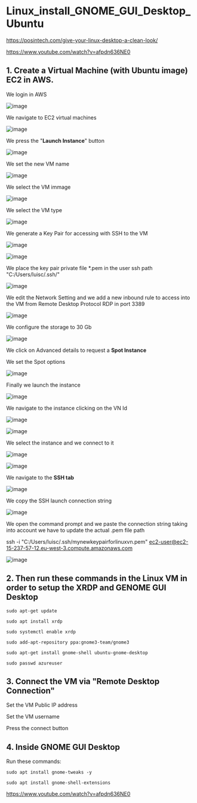 # Linux_install_GNOME_GUI_Desktop_Ubuntu

https://posintech.com/give-your-linux-desktop-a-clean-look/

https://www.youtube.com/watch?v=afpdn636NE0

## 1. Create a Virtual Machine (with Ubuntu image) EC2 in AWS.

We login in AWS

![image](https://github.com/luiscoco/Linux_install_GNOME_GUI_Desktop_Ubuntu/assets/32194879/f0469218-f921-4274-8af1-7c83337b6742)

We navigate to EC2 virtual machines

![image](https://github.com/luiscoco/Linux_install_GNOME_GUI_Desktop_Ubuntu/assets/32194879/31becc07-07cb-4430-ad78-11269a3adb64)

We press the "**Launch Instance**" button

![image](https://github.com/luiscoco/Linux_install_GNOME_GUI_Desktop_Ubuntu/assets/32194879/63f2aadb-0818-4bd5-bad6-f881795c227b)

We set the new VM name

![image](https://github.com/luiscoco/Linux_install_GNOME_GUI_Desktop_Ubuntu/assets/32194879/b1596307-7daa-4ea5-b39c-ba73b5279a44)

We select the VM immage

![image](https://github.com/luiscoco/Linux_install_GNOME_GUI_Desktop_Ubuntu/assets/32194879/5b35e3d7-27c1-4653-9902-ccf87f67030d)

We select the VM type

![image](https://github.com/luiscoco/Linux_install_GNOME_GUI_Desktop_Ubuntu/assets/32194879/08dd1c97-a58b-4d3e-9514-c0e1b82f4eab)

We generate a Key Pair for accessing with SSH to the VM

![image](https://github.com/luiscoco/Linux_install_GNOME_GUI_Desktop_Ubuntu/assets/32194879/05a2d877-a1b7-4d87-aa3c-27eba0cc995b)

![image](https://github.com/luiscoco/Linux_install_GNOME_GUI_Desktop_Ubuntu/assets/32194879/09e92374-09e1-4dfd-85f4-cd6c7e7c97ae)

We place the key pair private file *.pem in the user ssh path "C:/Users/luisc/.ssh/"

![image](https://github.com/luiscoco/Linux_install_GNOME_GUI_Desktop_Ubuntu/assets/32194879/823eae35-af08-4c4d-b025-59a46b636d4c)

We edit the Network Setting and we add a new inbound rule to access into the VM from Remote Desktop Protocol RDP in port 3389

![image](https://github.com/luiscoco/Linux_install_GNOME_GUI_Desktop_Ubuntu/assets/32194879/cf99ccce-9272-4d8e-bafe-62ad85896e82)

We configure the storage to 30 Gb

![image](https://github.com/luiscoco/Linux_install_GNOME_GUI_Desktop_Ubuntu/assets/32194879/a4072774-4b7c-4808-88b5-d427143248e0)

We click on Advanced details to request a **Spot Instance**

We set the Spot options

![image](https://github.com/luiscoco/Linux_install_GNOME_GUI_Desktop_Ubuntu/assets/32194879/9b2a7c94-d44f-47f2-bafe-0b931457b767)

Finally we launch the instance

![image](https://github.com/luiscoco/Linux_install_GNOME_GUI_Desktop_Ubuntu/assets/32194879/55973196-5fb7-4c83-93c3-0d20e87ae549)

We navigate to the instance clicking on the VN Id

![image](https://github.com/luiscoco/Linux_install_GNOME_GUI_Desktop_Ubuntu/assets/32194879/90470a7b-7d61-46b0-90d6-a4ef44062bdb)

![image](https://github.com/luiscoco/Linux_install_GNOME_GUI_Desktop_Ubuntu/assets/32194879/1f29a537-302c-4c6f-849d-42cdab8003e4)

We select the instance and we connect to it

![image](https://github.com/luiscoco/Linux_install_GNOME_GUI_Desktop_Ubuntu/assets/32194879/c30a5190-b16e-41b8-8708-adf163402c93)

![image](https://github.com/luiscoco/Linux_install_GNOME_GUI_Desktop_Ubuntu/assets/32194879/7543452f-7252-4efd-937f-21849493473a)

We navigate to the **SSH tab**

![image](https://github.com/luiscoco/Linux_install_GNOME_GUI_Desktop_Ubuntu/assets/32194879/9620fef7-330e-4b50-9dd7-7a3a347ff930)

We copy the SSH launch connection string 

![image](https://github.com/luiscoco/Linux_install_GNOME_GUI_Desktop_Ubuntu/assets/32194879/29756efb-ab44-4244-9f0d-4624deef383e)

We open the command prompt and we paste the connection string taking into account we have to update the actual .pem file path

ssh -i "C:/Users/luisc/.ssh/mynewkeypairforlinuxvn.pem" ec2-user@ec2-15-237-57-12.eu-west-3.compute.amazonaws.com

![image](https://github.com/luiscoco/Linux_install_GNOME_GUI_Desktop_Ubuntu/assets/32194879/648a18d9-5c77-4d35-b6e5-1228cf0b628c)

## 2. Then run these commands in the Linux VM in order to setup the XRDP and GENOME GUI Desktop

```
sudo apt-get update

sudo apt install xrdp

sudo systemctl enable xrdp

sudo add-apt-repository ppa:gnome3-team/gnome3

sudo apt-get install gnome-shell ubuntu-gnome-desktop

sudo passwd azureuser
```

## 3. Connect the VM via "Remote Desktop Connection"

Set the VM Public IP address 

Set the VM username

Press the connect button

## 4. Inside GNOME GUI Desktop

Run these commands:

```
sudo apt install gnome-tweaks -y

sudo apt install gnome-shell-extensions
```

https://www.youtube.com/watch?v=afpdn636NE0

